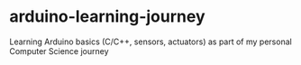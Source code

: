 # arduino-learning-journey
Learning Arduino basics (C/C++, sensors,  actuators) as part of my personal Computer Science journey
